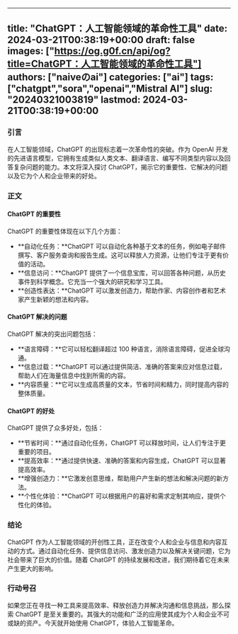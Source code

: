 
---
title: "ChatGPT：人工智能领域的革命性工具"
date: 2024-03-21T00:38:19+00:00
draft: false
images: ["https://og.g0f.cn/api/og?title=ChatGPT：人工智能领域的革命性工具"]
authors: ["naiveのai"]
categories: ["ai"]
tags: ["chatgpt","sora","openai","Mistral AI"]
slug: "20240321003819"
lastmod: 2024-03-21T00:38:19+00:00
---
### 引言

在人工智能领域，ChatGPT 的出现标志着一次革命性的突破。作为 OpenAI 开发的先进语言模型，它拥有生成类似人类文本、翻译语言、编写不同类型内容以及回答复杂问题的能力。本文将深入探讨 ChatGPT，揭示它的重要性、它解决的问题以及它为个人和企业带来的好处。

### 正文

#### ChatGPT 的重要性

ChatGPT 的重要性体现在以下几个方面：

- **自动化任务：**ChatGPT 可以自动化各种基于文本的任务，例如电子邮件撰写、客户服务查询和报告生成。这可以释放人力资源，让他们专注于更有价值的活动。
- **信息访问：**ChatGPT 提供了一个信息宝库，可以回答各种问题，从历史事件到科学概念。它充当一个强大的研究和学习工具。
- **创造性表达：**ChatGPT 可以激发创造力，帮助作家、内容创作者和艺术家产生新颖的想法和内容。

#### ChatGPT 解决的问题

ChatGPT 解决的突出问题包括：

- **语言障碍：**它可以轻松翻译超过 100 种语言，消除语言障碍，促进全球沟通。
- **信息过载：**ChatGPT 可以通过提供简洁、准确的答案来应对信息过载，帮助人们在海量信息中找到所需的内容。
- **内容质量：**它可以生成高质量的文本，节省时间和精力，同时提高内容的整体质量。

#### ChatGPT 的好处

ChatGPT 提供了众多好处，包括：

- **节省时间：**通过自动化任务，ChatGPT 可以释放时间，让人们专注于更重要的项目。
- **提高效率：**通过提供快速、准确的答案和内容生成，ChatGPT 可以显著提高效率。
- **增强创造力：**它激发创意思维，帮助用户产生新的想法和解决问题的新方法。
- **个性化体验：**ChatGPT 可以根据用户的喜好和需求定制其响应，提供个性化的体验。

### 结论

ChatGPT 作为人工智能领域的开创性工具，正在改变个人和企业与信息和内容互动的方式。通过自动化任务、提供信息访问、激发创造力以及解决关键问题，它为社会带来了巨大的价值。随着 ChatGPT 的持续发展和改进，我们期待着它在未来产生更大的影响。

### 行动号召

如果您正在寻找一种工具来提高效率、释放创造力并解决沟通和信息挑战，那么探索 ChatGPT 是至关重要的。其强大的功能和广泛的应用使其成为个人和企业不可或缺的资产。今天就开始使用 ChatGPT，体验人工智能革命。